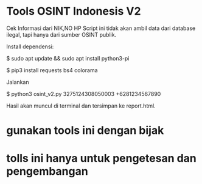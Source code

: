 # Tools OSINT Indonesis V2

Cek Informasi dari NIK,NO HP
Script ini tidak akan ambil data dari database ilegal, tapi hanya dari sumber OSINT publik. 

Install dependensi:

$ sudo apt update && sudo apt install python3-pi

$ pip3 install requests bs4 colorama

Jalankan

$ python3 osint_v2.py 3275124308050003 +6281234567890

Hasil akan muncul di terminal dan tersimpan ke report.html.

# gunakan tools ini dengan bijak
# tolls ini hanya untuk pengetesan dan pengembangan 
